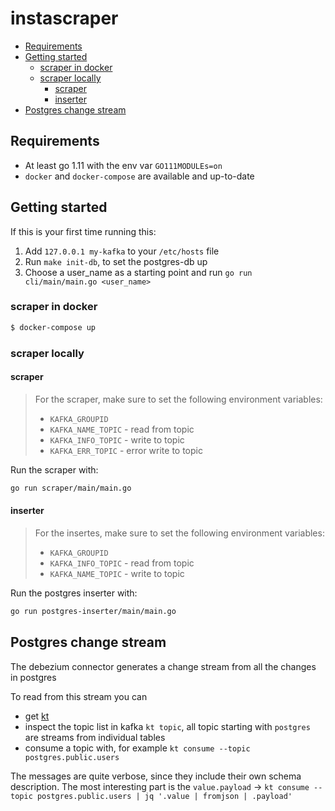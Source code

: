 # instascraper

- [Requirements](#requirements)
- [Getting started](#getting-started)
  - [scraper in docker](#scraper-in-docker)
  - [scraper locally](#scraper-locally)
    - [scraper](#scraper)
    - [inserter](#inserter)
- [Postgres change stream](#postgres-change-stream)

## Requirements

- At least go 1.11 with the env var `GO111MODULEs=on`
- `docker` and `docker-compose` are available and up-to-date

## Getting started

If this is your first time running this:

1. Add `127.0.0.1 my-kafka` to your `/etc/hosts` file
2. Run `make init-db`, to set the postgres-db up
3. Choose a user_name as a starting point and run `go run cli/main/main.go <user_name>`

### scraper in docker

```bash
$ docker-compose up
```

### scraper locally

#### scraper

> For the scraper, make sure to set the following environment variables:
> - `KAFKA_GROUPID`
> - `KAFKA_NAME_TOPIC` - read from topic
> - `KAFKA_INFO_TOPIC` - write to topic
> - `KAFKA_ERR_TOPIC` - error write to topic

Run the scraper with:
```bash
go run scraper/main/main.go
```

#### inserter

> For the insertes, make sure to set the following environment variables:
> - `KAFKA_GROUPID`
> - `KAFKA_INFO_TOPIC` - read from topic
> - `KAFKA_NAME_TOPIC` - write to topic

Run the postgres inserter with:
```bash
go run postgres-inserter/main/main.go
```

## Postgres change stream

The debezium connector generates a change stream from all the changes in postgres

To read from this stream you can

- get [kt](https://github.com/fgeller/kt)
- inspect the topic list in kafka `kt topic`, all topic starting with `postgres` are streams from individual tables
- consume a topic with, for example `kt consume --topic postgres.public.users`

The messages are quite verbose, since they include their own schema description. The most interesting part is the `value.payload` -> `kt consume --topic postgres.public.users | jq '.value | fromjson | .payload'`
